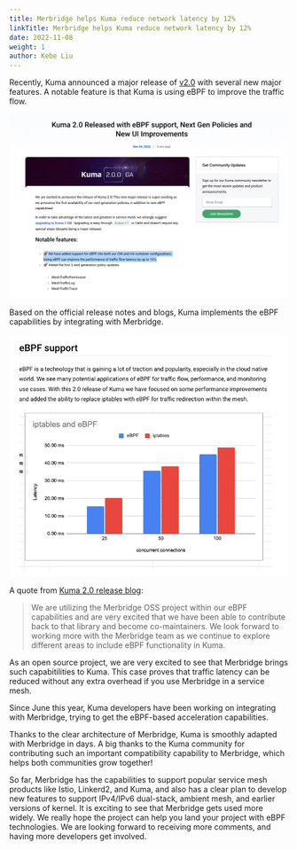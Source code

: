 ```yaml
---
title: Merbridge helps Kuma reduce network latency by 12%
linkTitle: Merbridge helps Kuma reduce network latency by 12%
date: 2022-11-08
weight: 1
author: Kebe Liu
---
```


Recently, Kuma announced a major release of [v2.0](https://kuma.io/blog/2022/kuma-2-0-0/) with several new major features.
A notable feature is that Kuma is using eBPF to improve the traffic flow.

![Kuma 2.0 release preview](./imgs/kuma-2.0-release-preview.png)

Based on the official release notes and blogs, Kuma implements the eBPF capabilities by integrating with Merbridge.

![Performance comparison between eBPF and iptables for Kuma 2.0](./imgs/kuma-2.0-ebpf-vs-iptables.png)

A quote from [Kuma 2.0 release blog](https://kuma.io/blog/2022/kuma-2-0-0/):

> We are utilizing the Merbridge OSS project within our eBPF capabilities and are very excited
> that we have been able to contribute back to that library and become co-maintainers. We look forward to working more
> with the Merbridge team as we continue to explore different areas to include eBPF functionality in Kuma.

As an open source project, we are very excited to see that Merbridge brings such capabitilities to Kuma.
This case proves that traffic latency can be reduced without any extra overhead if you use Merbridge in a service mesh.

Since June this year, Kuma developers have been working on integrating with Merbridge, trying to get the eBPF-based acceleration capabilities.

Thanks to the clear architecture of Merbridge, Kuma is smoothly adapted with Merbridge in days.
A big thanks to the Kuma community for contributing such an important compatibility capability to Merbridge, which helps both communities grow together!

So far, Merbridge has the capabilities to support popular service mesh products like Istio, Linkerd2, and Kuma,
and also has a clear plan to develop new features to support IPv4/IPv6 dual-stack, ambient mesh, and earlier versions of kernel.
It is exciting to see that Merbridge gets used more widely.
We really hope the project can help you land your project with eBPF technologies.
We are looking forward to receiving more comments, and having more developers get involved.
